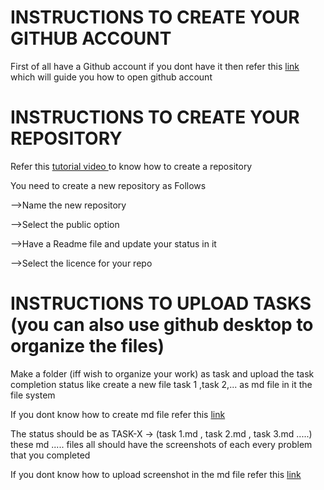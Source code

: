 # INSTRUCTIONS TO CREATE YOUR GITHUB ACCOUNT

First of all have a Github account if you dont have it then refer this [link](https://www.youtube.com/watch?v=Gn3w1UvTx0A) which will guide you how to open github account

# INSTRUCTIONS TO CREATE YOUR REPOSITORY

Refer this [tutorial video ](https://www.youtube.com/watch?v=-RZ03WHqkaY&ab_channel=GitHub) to know how to create a repository

You need to create a new repository as Follows

-->Name the new repository

-->Select the public option

-->Have a Readme file and update your status in it

-->Select the licence for your repo

# INSTRUCTIONS TO UPLOAD TASKS (you can also use github desktop to organize the files)

Make a folder (iff wish to organize your work) as task and upload the task completion status like create a new file task 1 ,task 2,... as md file in it the file system 

If you dont know how to create md file refer this [link](https://nclrse-training.github.io/markdown-intro/02-using-github/index.html)

The status should be as TASK-X -> (task 1.md , task 2.md , task 3.md .....) these md ..... files all should have the screenshots of each every problem that you completed

If you dont know how to upload screenshot in the md file refer this [link](https://www.youtube.com/watch?v=lS65X0U1rp4)


